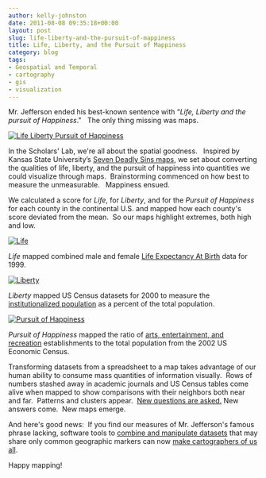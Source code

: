 ```yaml
---
author: kelly-johnston
date: 2011-08-08 09:35:18+00:00
layout: post
slug: life-liberty-and-the-pursuit-of-mappiness
title: Life, Liberty, and the Pursuit of Mappiness
category: blog
tags:
- Geospatial and Temporal
- cartography
- gis
- visualization
---
```


Mr. Jefferson ended his best-known sentence with “_Life, Liberty and the pursuit of Happiness_."   The only thing missing was maps.

[![Life Liberty Pursuit of Happiness](http://static.scholarslab.org/wp-content/uploads/2011/08/LifeLibertyPursuitBlogSlide-300x225.png)](http://www.scholarslab.org/digital-humanities/life-liberty-and-the-pursuit-of-mappiness/attachment/lifelibertypursuitblogslide/)

In the Scholars' Lab, we're all about the spatial goodness.   Inspired by Kansas State University’s [Seven Deadly Sins maps](http://www.wired.com/culture/education/magazine/17-09/st_sinmaps), we set about converting the qualities of life, liberty, and the pursuit of happiness into quantities we could visualize through maps.  Brainstorming commenced on how best to measure the unmeasurable.   Mappiness ensued.

We calculated a score for _Life_, for _Liberty_, and for the _Pursuit of Happiness_ for each county in the continental U.S. and mapped how each county's score deviated from the mean.  So our maps highlight extremes, both high and low.

[![Life](http://static.scholarslab.org/wp-content/uploads/2011/08/Life-1024x791.jpg)](http://www.scholarslab.org/digital-humanities/life-liberty-and-the-pursuit-of-mappiness/attachment/life/)


_Life_ mapped combined male and female [Life Expectancy At Birth](http://www.plosmedicine.org/article/info:doi/10.1371/journal.pmed.0050066#pmed-0050066-sd002) data for 1999.

[![Liberty](http://static.scholarslab.org/wp-content/uploads/2011/08/Liberty-1024x791.jpg)](http://www.scholarslab.org/digital-humanities/life-liberty-and-the-pursuit-of-mappiness/attachment/liberty/)


_Liberty_ mapped US Census datasets for 2000 to measure the [institutionalized population](http://factfinder.census.gov/servlet/MetadataBrowserServlet?type=subject&id=GQ_USF1&dsspName=DEC_2000_SF1&back=update&_lang=en) as a percent of the total population.

[![Pursuit of Happiness](http://static.scholarslab.org/wp-content/uploads/2011/08/PursuitOfHappiness-1024x791.jpg)](http://www.scholarslab.org/digital-humanities/life-liberty-and-the-pursuit-of-mappiness/attachment/pursuitofhappiness/)

_Pursuit of Happiness_ mapped the ratio of [arts, entertainment, and recreation](http://bhs.econ.census.gov/econhelp/resources/ae-71/SEC_AE-71.html) establishments to the total population from the 2002 US Economic Census.

Transforming datasets from a spreadsheet to a map takes advantage of our  human ability to consume mass quantities of information visually.  Rows of numbers stashed away in academic journals and US  Census tables come alive when mapped to show comparisons with their neighbors both near and far.  Patterns and clusters appear.  [New questions are asked.](http://spatial.scholarslab.org/spatial-turn/) New answers come.  New maps emerge.

And here's good news:  If you find our measures of Mr. Jefferson's famous phrase lacking, software tools to [combine and manipulate datasets](http://www.scholarslab.org/geospatial-and-temporal/putting-american-community-survey-data-to-work/#more-992) that may share only common geographic markers can now [make cartographers  of us all](http://spatial.scholarslab.org/).

Happy mapping!
